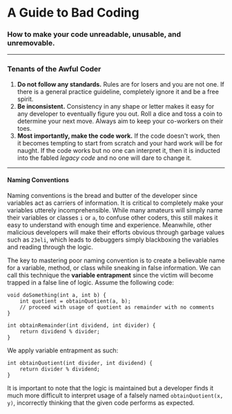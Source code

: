 # A Guide to Bad Coding
### How to make your code unreadable, unusable, and unremovable.
---
### Tenants of the Awful Coder
1. **Do not follow any standards.** Rules are for losers and you are not one. If there is a general practice guideline, completely ignore it and be a free spirit. 
2. **Be inconsistent.** Consistency in any shape or letter makes it easy for any developer to eventually figure you out. Roll a dice and toss a coin to determine your next move. Always aim to keep your co-workers on their toes. 
3. **Most importantly, make the code work.** If the code doesn't work, then it becomes tempting to start from scratch and your hard work will be for naught. If the code works but no one can interpret it, then it is inducted into the fabled *legacy code* and no one will dare to change it.
---
#### Naming Conventions
Naming conventions is the bread and butter of the developer since variables act as carriers of information. It is critical to completely make your variables utterely incomprehensible. While many amateurs will simply name their variables or classes `i` or `a`, to confuse other coders, this still makes it easy to understand with enough time and experience. Meanwhile, other malicious developers will make their efforts obvious through garbage values such as `23eli`, which leads to debuggers simply blackboxing the variables and reading through the logic. 

The key to mastering poor naming convention is to create a believable name for a variable, method, or class while sneaking in false information. We can call this technique the **variable entrapment** since the victim will become trapped in a false line of logic. 
Assume the following code:
```
void doSomething(int a, int b) {
    int quotient = obtainQuotient(a, b);
    // proceed with usage of quotient as remainder with no comments
}
```
```
int obtainRemainder(int dividend, int divider) {
    return dividend % divider;
}
```
We apply variable entrapment as such:
```
int obtainQuotient(int divider, int dividend) {
    return divider % dividend;
}
```
It is important to note that the logic is maintained but a developer finds it much more difficult to interpret usage of a falsely named `obtainQuotient(x, y)`, incorrectly thinking that the given code performs as expected. 
